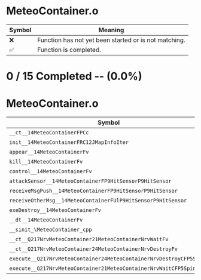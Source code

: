 # MeteoContainer.o
| Symbol | Meaning 
| ------------- | ------------- 
| :x: | Function has not yet been started or is not matching. 
| :white_check_mark: | Function is completed. 


# 0 / 15 Completed -- (0.0%)
# MeteoContainer.o
| Symbol | Decompiled? |
| ------------- | ------------- |
| `__ct__14MeteoContainerFPCc` | :x: |
| `init__14MeteoContainerFRC12JMapInfoIter` | :x: |
| `appear__14MeteoContainerFv` | :x: |
| `kill__14MeteoContainerFv` | :x: |
| `control__14MeteoContainerFv` | :x: |
| `attackSensor__14MeteoContainerFP9HitSensorP9HitSensor` | :x: |
| `receiveMsgPush__14MeteoContainerFP9HitSensorP9HitSensor` | :x: |
| `receiveOtherMsg__14MeteoContainerFUlP9HitSensorP9HitSensor` | :x: |
| `exeDestroy__14MeteoContainerFv` | :x: |
| `__dt__14MeteoContainerFv` | :x: |
| `__sinit_\MeteoContainer_cpp` | :x: |
| `__ct__Q217NrvMeteoContainer21MeteoContainerNrvWaitFv` | :x: |
| `__ct__Q217NrvMeteoContainer24MeteoContainerNrvDestroyFv` | :x: |
| `execute__Q217NrvMeteoContainer24MeteoContainerNrvDestroyCFP5Spine` | :x: |
| `execute__Q217NrvMeteoContainer21MeteoContainerNrvWaitCFP5Spine` | :x: |
